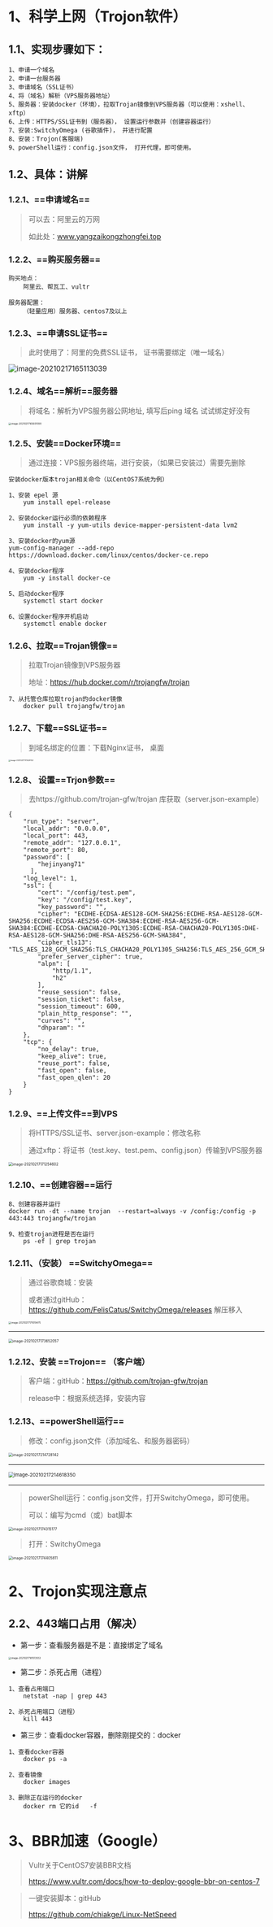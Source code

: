 # 1、科学上网（Trojon软件）

## 1.1、实现步骤如下：

~~~
1、申请一个域名
2、申请一台服务器
3、申请域名（SSL证书）
4、将（域名）解析（VPS服务器地址）
5、服务器：安装docker（环境），拉取Trojan镜像到VPS服务器（可以使用：xshell、xftp）
6、上传：HTTPS/SSL证书到（服务器）， 设置运行参数并（创建容器运行）
7、安装:SwitchyOmega (谷歌插件)， 并进行配置
8、安装：Trojon(客服端)
9、powerShell运行：config.json文件， 打开代理，即可使用。
~~~

## 1.2、具体：讲解

### 1.2.1、==申请域名==

> 可以去：阿里云的万网
>
> 如此处：www.yangzaikongzhongfei.top



### 1.2.2、==购买服务器==

~~~
购买地点：
	阿里云、帮瓦工、vultr

服务器配置：
	（轻量应用）服务器、centos7及以上
~~~



### 1.2.3、==申请SSL证书==

> 此时使用了：阿里的免费SSL证书， 证书需要绑定（唯一域名）

![image-20210217165113039](https://gitee.com/sheep-are-flying-in-the-sky/my-picture/raw/master/picture7/image-20210217165113039.png)



### 1.2.4、域名==解析==服务器

> 将域名：解析为VPS服务器公网地址, 填写后ping 域名  试试绑定好没有



<img src="https://gitee.com/sheep-are-flying-in-the-sky/my-picture/raw/master/picture7/image-20210217165601090.png" alt="image-20210217165601090" style="zoom: 33%;" />



### 1.2.5、安装==Docker环境==

> 通过连接：VPS服务器终端，进行安装，（如果已安装过）需要先删除

~~~
安装docker版本trojan相关命令（以CentOS7系统为例）

1、安装 epel 源
	yum install epel-release

2、安装docker运行必须的依赖程序
	yum install -y yum-utils device-mapper-persistent-data lvm2

3、安装docker的yum源
yum-config-manager --add-repo https://download.docker.com/linux/centos/docker-ce.repo

4、安装docker程序
	yum -y install docker-ce

5、启动docker程序
	systemctl start docker

6、设置docker程序开机启动
	systemctl enable docker
~~~

### 1.2.6、拉取==Trojan镜像==

> 拉取Trojan镜像到VPS服务器
>
> 地址：https://hub.docker.com/r/trojangfw/trojan

~~~
7、从托管仓库拉取trojan的docker镜像
	docker pull trojangfw/trojan
~~~



### 1.2.7、下载==SSL证书==

> 到域名绑定的位置：下载Nginx证书， 桌面

<img src="https://gitee.com/sheep-are-flying-in-the-sky/my-picture/raw/master/picture7/image-20210217170529102.png" alt="image-20210217170529102" style="zoom: 25%;" />

### 1.2.8、 设置==Trjon参数==

> 去https://github.com/trojan-gfw/trojan 库获取（server.json-example）

~~~
{
    "run_type": "server",
    "local_addr": "0.0.0.0",
    "local_port": 443,
    "remote_addr": "127.0.0.1",
    "remote_port": 80,
    "password": [
        "hejinyang71"
      ],
    "log_level": 1,
    "ssl": {
        "cert": "/config/test.pem",
        "key": "/config/test.key",
        "key_password": "",
        "cipher": "ECDHE-ECDSA-AES128-GCM-SHA256:ECDHE-RSA-AES128-GCM-SHA256:ECDHE-ECDSA-AES256-GCM-SHA384:ECDHE-RSA-AES256-GCM-SHA384:ECDHE-ECDSA-CHACHA20-POLY1305:ECDHE-RSA-CHACHA20-POLY1305:DHE-RSA-AES128-GCM-SHA256:DHE-RSA-AES256-GCM-SHA384",
        "cipher_tls13": "TLS_AES_128_GCM_SHA256:TLS_CHACHA20_POLY1305_SHA256:TLS_AES_256_GCM_SHA384",
        "prefer_server_cipher": true,
        "alpn": [
            "http/1.1",
            "h2"
        ],
        "reuse_session": false,
        "session_ticket": false,
        "session_timeout": 600,
        "plain_http_response": "",
        "curves": "",
        "dhparam": ""
    },
    "tcp": {
        "no_delay": true,
        "keep_alive": true,
        "reuse_port": false,
        "fast_open": false,
        "fast_open_qlen": 20
    }
}

~~~

### 1.2.9、==上传文件==到VPS

> 将HTTPS/SSL证书、server.json-example：修改名称
>
> 通过xftp：将证书（test.key、test.pem、config.json）传输到VPS服务器

<img src="https://gitee.com/sheep-are-flying-in-the-sky/my-picture/raw/master/picture7/image-20210217171254602.png" alt="image-20210217171254602" style="zoom:50%;" />



### 1.2.10、==创建容器==运行

~~~
8、创建容器并运行
docker run -dt --name trojan  --restart=always -v /config:/config -p 443:443 trojangfw/trojan

9、检查trojan进程是否在运行
	ps -ef | grep trojan
~~~



### 1.2.11、（安装） ==SwitchyOmega==

> 通过谷歌商城：安装
>
> 或者通过gitHub：https://github.com/FelisCatus/SwitchyOmega/releases 解压移入

<img src="https://gitee.com/sheep-are-flying-in-the-sky/my-picture/raw/master/picture7/image-20210217171619475.png" alt="image-20210217171619475" style="zoom: 33%;" />

---

<img src="https://gitee.com/sheep-are-flying-in-the-sky/my-picture/raw/master/picture7/image-20210217173652057.png" alt="image-20210217173652057" style="zoom: 50%;" />





### 1.2.12、安装 ==Trojon== （客户端）

> 客户端：gitHub：https://github.com/trojan-gfw/trojan
>
> release中：根据系统选择，安装内容



### 1.2.13、==powerShell运行==

> 修改：config.json文件（添加域名、和服务器密码）

<img src="https://gitee.com/sheep-are-flying-in-the-sky/my-picture/raw/master/picture7/image-20210217214728142.png" alt="image-20210217214728142" style="zoom: 50%;" />

---

<img src="https://gitee.com/sheep-are-flying-in-the-sky/my-picture/raw/master/picture7/image-20210217214618350.png" alt="image-20210217214618350" style="zoom: 67%;" />

---

> powerShell运行：config.json文件，打开SwitchyOmega，即可使用。
>
> 可以：编写为cmd（或）bat脚本

<img src="https://gitee.com/sheep-are-flying-in-the-sky/my-picture/raw/master/picture7/image-20210217174315177.png" alt="image-20210217174315177" style="zoom:50%;" />



> 打开：SwitchyOmega

<img src="https://gitee.com/sheep-are-flying-in-the-sky/my-picture/raw/master/picture7/image-20210217174405811.png" alt="image-20210217174405811" style="zoom:50%;" />





# 2、Trojon实现注意点



## 2.2、443端口占用（解决）

- 第一步：查看服务器是不是：直接绑定了域名

<img src="https://gitee.com/sheep-are-flying-in-the-sky/my-picture/raw/master/picture7/image-20210217181513553.png" alt="image-20210217181513553" style="zoom:33%;" />

- 第二步：杀死占用（进程）

~~~
1、查看占用端口
	netstat -nap | grep 443
	
2、杀死占用端口（进程）
	kill 443
~~~

- 第三步：查看docker容器，删除刚提交的：docker

~~~
1、查看docker容器
	docker ps -a
    
2、查看镜像
	docker images

3、删除正在运行的docker
	docker rm 它的id   -f
~~~





# 3、BBR加速（Google）

> Vultr关于CentOS7安装BBR文档
>
> https://www.vultr.com/docs/how-to-deploy-google-bbr-on-centos-7



> 一键安装脚本：gitHub
>
> https://github.com/chiakge/Linux-NetSpeed

